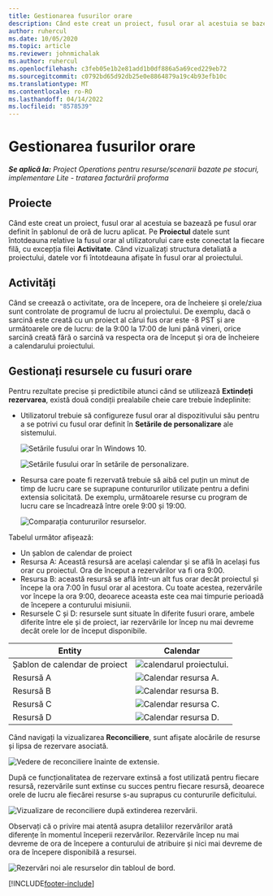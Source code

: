 ```yaml
---
title: Gestionarea fusurilor orare
description: Când este creat un proiect, fusul orar al acestuia se bazează pe fusul orar definit în șablonul de oră de lucru aplicat.
author: ruhercul
ms.date: 10/05/2020
ms.topic: article
ms.reviewer: johnmichalak
ms.author: ruhercul
ms.openlocfilehash: c3feb05e1b2e81add1b0df886a5a69ced229eb72
ms.sourcegitcommit: c0792bd65d92db25e0e8864879a19c4b93efb10c
ms.translationtype: MT
ms.contentlocale: ro-RO
ms.lasthandoff: 04/14/2022
ms.locfileid: "8578539"
---
```

# <a name="manage-time-zones"></a>Gestionarea fusurilor orare

_**Se aplică la:** Project Operations pentru resurse/scenarii bazate pe stocuri, implementare Lite - tratarea facturării proforma_


## <a name="projects"></a>Proiecte

Când este creat un proiect, fusul orar al acestuia se bazează pe fusul orar definit în șablonul de oră de lucru aplicat. Pe **Proiectul** datele sunt întotdeauna relative la fusul orar al utilizatorului care este conectat la fiecare filă, cu excepția filei **Activitate**. Când vizualizați structura detaliată a proiectului, datele vor fi întotdeauna afișate în fusul orar al proiectului.

## <a name="tasks"></a>Activități

Când se creează o activitate, ora de începere, ora de încheiere și orele/ziua sunt controlate de programul de lucru al proiectului. De exemplu, dacă o sarcină este creată cu un proiect al cărui fus orar este -8 PST și are următoarele ore de lucru: de la 9:00 la 17:00 de luni până vineri, orice sarcină creată fără o sarcină va respecta ora de început și ora de încheiere a calendarului proiectului.

## <a name="manage-resources-with-time-zones"></a>Gestionați resursele cu fusuri orare

Pentru rezultate precise și predictibile atunci când se utilizează **Extindeți rezervarea**, există două condiții prealabile cheie care trebuie îndeplinite:  

- Utilizatorul trebuie să configureze fusul orar al dispozitivului său pentru a se potrivi cu fusul orar definit în **Setările de personalizare** ale sistemului.
 
  ![Setările fusului orar în Windows 10.](media/reconcile-assignments-03.png)

  ![Setările fusului orar în setările de personalizare.](media/reconcile-assignments-04.png)
 
- Resursa care poate fi rezervată trebuie să aibă cel puțin un minut de timp de lucru care se suprapune contururilor utilizate pentru a defini extensia solicitată. De exemplu, următoarele resurse cu program de lucru care se încadrează între orele 9:00 și 19:00. 

  ![Comparația contururilor resurselor.](media/reconcile-assignments-05.png)

Tabelul următor afișează:

- Un șablon de calendar de proiect
- Resursa A: Această resursă are același calendar și se află în același fus orar cu proiectul. Ora de început a rezervărilor va fi ora 9:00.
- Resursa B: această resursă se află într-un alt fus orar decât proiectul și începe la ora 7:00 în fusul orar al acestora. Cu toate acestea, rezervările vor începe la ora 9:00, deoarece aceasta este cea mai timpurie perioadă de începere a conturului misiunii.
- Resursele C și D: resursele sunt situate în diferite fusuri orare, ambele diferite între ele și de proiect, iar rezervările lor încep nu mai devreme decât orele lor de început disponibile.

|Entity  |Calendar   |
|-|-|
|Șablon de calendar de proiect   | ![calendarul proiectului.](media/reconcile-assignments-06.png) |
|Resursă A  | ![Calendar resursa A.](media/reconcile-assignments-06.png) |
|Resursă B  |  ![Calendar resursa B.](media/reconcile-assignments-07.png) |
|Resursă C  |  ![Calendar resursa C.](media/reconcile-assignments-08.png) |
|Resursă D  | ![Calendar resursa D.](media/reconcile-assignments-09.png)  |
 
Când navigați la vizualizarea **Reconciliere**, sunt afișate alocările de resurse și lipsa de rezervare asociată.

![Vedere de reconciliere înainte de extensie.](media/reconcile-assignments-10.png)

După ce funcționalitatea de rezervare extinsă a fost utilizată pentru fiecare resursă, rezervările sunt extinse cu succes pentru fiecare resursă, deoarece orele de lucru ale fiecărei resurse s-au suprapus cu contururile deficitului.

![Vizualizare de reconciliere după extinderea rezervării.](media/reconcile-assignments-11.png) 

Observați că o privire mai atentă asupra detaliilor rezervărilor arată diferențe în momentul începerii rezervărilor. Rezervările încep nu mai devreme de ora de începere a conturului de atribuire și nici mai devreme de ora de începere disponibilă a resursei.

![Rezervări noi ale resurselor din tabloul de bord.](media/reconcile-assignments-12.png)


[!INCLUDE[footer-include](../includes/footer-banner.md)]
